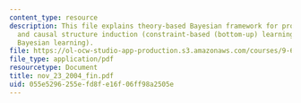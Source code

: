 ```yaml
---
content_type: resource
description: This file explains theory-based Bayesian framework for property induction
  and causal structure induction (constraint-based (bottom-up) learning, and teory-based
  Bayesian learning).
file: https://ol-ocw-studio-app-production.s3.amazonaws.com/courses/9-66j-computational-cognitive-science-fall-2004/055e5296255efd8fe16f06ff98a2505e_nov_23_2004_fin.pdf
file_type: application/pdf
resourcetype: Document
title: nov_23_2004_fin.pdf
uid: 055e5296-255e-fd8f-e16f-06ff98a2505e
---
```

